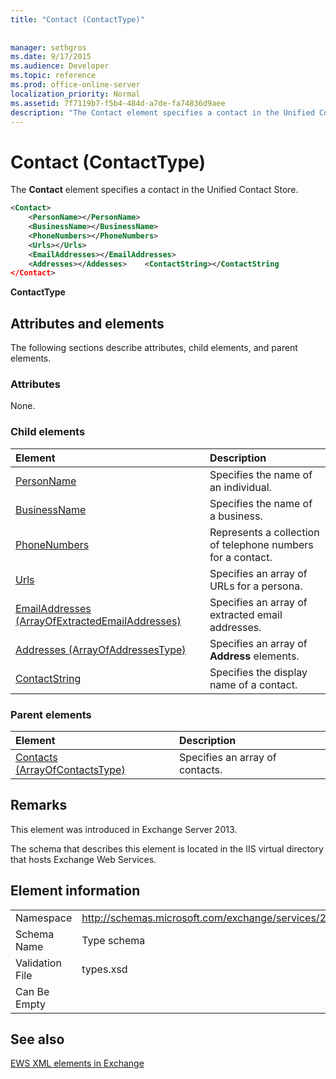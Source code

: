 ```yaml
---
title: "Contact (ContactType)"
 
 
manager: sethgros
ms.date: 9/17/2015
ms.audience: Developer
ms.topic: reference
ms.prod: office-online-server
localization_priority: Normal
ms.assetid: 7f7119b7-f5b4-484d-a7de-fa74836d9aee
description: "The Contact element specifies a contact in the Unified Contact Store."
---
```


# Contact (ContactType)

The **Contact** element specifies a contact in the Unified Contact Store. 
  
```XML
<Contact>
    <PersonName></PersonName>
    <BusinessName></BusinessName>
    <PhoneNumbers></PhoneNumbers>
    <Urls></Urls>
    <EmailAddresses></EmailAddresses>
    <Addresses></Addesses>    <ContactString></ContactString
</Contact>
```

 **ContactType**
## Attributes and elements

The following sections describe attributes, child elements, and parent elements.
  
### Attributes

None.
  
### Child elements

|**Element**|**Description**|
|:-----|:-----|
|[PersonName](personname.md) <br/> |Specifies the name of an individual.  <br/> |
|[BusinessName](businessname.md) <br/> |Specifies the name of a business.  <br/> |
|[PhoneNumbers](phonenumbers.md) <br/> |Represents a collection of telephone numbers for a contact.  <br/> |
|[Urls](urls.md) <br/> |Specifies an array of URLs for a persona.  <br/> |
|[EmailAddresses (ArrayOfExtractedEmailAddresses)](emailaddresses-arrayofextractedemailaddresses.md) <br/> |Specifies an array of extracted email addresses.  <br/> |
|[Addresses (ArrayOfAddressesType)](addresses-arrayofaddressestype.md) <br/> |Specifies an array of **Address** elements.  <br/> |
|[ContactString](contactstring.md) <br/> |Specifies the display name of a contact.  <br/> |
   
### Parent elements

|**Element**|**Description**|
|:-----|:-----|
|[Contacts (ArrayOfContactsType)](contacts-arrayofcontactstype.md) <br/> |Specifies an array of contacts.  <br/> |
   
## Remarks

This element was introduced in Exchange Server 2013.
  
The schema that describes this element is located in the IIS virtual directory that hosts Exchange Web Services.
  
## Element information

|||
|:-----|:-----|
|Namespace  <br/> |http://schemas.microsoft.com/exchange/services/2006/types  <br/> |
|Schema Name  <br/> |Type schema  <br/> |
|Validation File  <br/> |types.xsd  <br/> |
|Can Be Empty  <br/> ||
   
## See also



[EWS XML elements in Exchange](ews-xml-elements-in-exchange.md)

